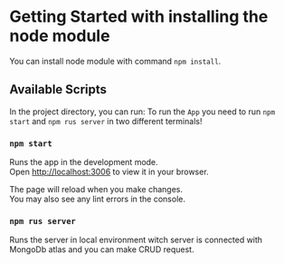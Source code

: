 # Getting Started with installing the node module
You can install node module with command `npm install`.

## Available Scripts

In the project directory, you can run:
To run the `App` you need to run `npm start` and `npm rus server` in two different terminals!


### `npm start`

Runs the app in the development mode.\
Open [http://localhost:3006](http://localhost:3006) to view it in your browser.

The page will reload when you make changes.\
You may also see any lint errors in the console.

### `npm rus server`
 Runs the server in local environment witch server is connected with MongoDb atlas and you can make CRUD request.  

